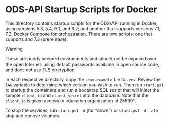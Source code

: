 # ODS-API Startup Scripts for Docker

This directory contains startup scripts for the ODS/API running in Docker, using
versions 5.3, 5.4, 6.1, and 6.2; and another that supports versions 7.1, 7.2,
Docker Compose for orchestration. There are two scripts: one that supports
and 7.3 (prerelease).

> [!WARNING]
> These are poorly secured environments and should not be exposed over the open
> Internet: using default passwords available in open source code, and does not
> use TLS encryption.

In each respective directory, copy the `.env.example` file to `.env`. Review the
`TAG` variable to determine which version you wish to run. Then run `start.ps1`
to startup the containers and run a bootstrap SQL script that will inject the
sample `client_id` and `client_secret` into the database. Note that the
`client_id` is given access to education organization id 255901.

To stop the services, run `start.ps1 -d` (for "down") or `start.ps1 -d -v` to
stop and remove volumes.
